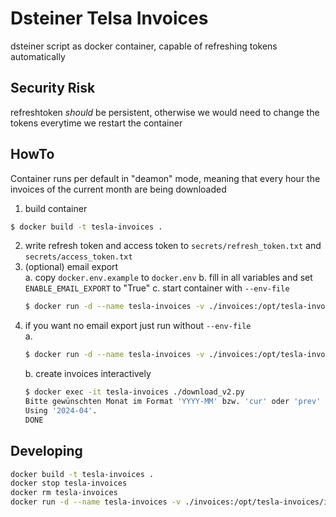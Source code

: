# Dsteiner Telsa Invoices
dsteiner script as docker container, capable of refreshing tokens automatically

## Security Risk
refreshtoken _should_ be persistent, otherwise we would need to change the tokens everytime we restart the container


## HowTo
Container runs per default in "deamon" mode, meaning that every hour the invoices of the current month are being downloaded
1. build container
```bash
$ docker build -t tesla-invoices .
```
2. write refresh token and access token to `secrets/refresh_token.txt` and `secrets/access_token.txt`
3. (optional) email export  
    a. copy `docker.env.example` to `docker.env`
    b. fill in all variables and set `ENABLE_EMAIL_EXPORT` to "True"
    c. start container with `--env-file`
    ```bash
    $ docker run -d --name tesla-invoices -v ./invoices:/opt/tesla-invoices/invoices -v ./secrets:/opt/tesla-invoices/secrets --env-file docker.env tesla-invoices
    ```
4. if you want no email export just run without `--env-file`  
    a. 
    ```bash
    $ docker run -d --name tesla-invoices -v ./invoices:/opt/tesla-invoices/invoices -v ./secrets:/opt/tesla-invoices/secrets tesla-invoices
    ```
    b. create invoices interactively
    ```bash
    $ docker exec -it tesla-invoices ./download_v2.py
    Bitte gewünschten Monat im Format 'YYYY-MM' bzw. 'cur' oder 'prev' oder 'all' für aktuellen oder vorherigen Monat oder alles eingeben [prev]: cur
    Using '2024-04'.
    DONE
    ```


## Developing
```bash
docker build -t tesla-invoices .
docker stop tesla-invoices
docker rm tesla-invoices
docker run -d --name tesla-invoices -v ./invoices:/opt/tesla-invoices/invoices -v ./secrets:/opt/tesla-invoices/secrets --env-file docker.env tesla-invoices 
```